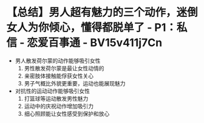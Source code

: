 # 【总结】男人超有魅力的三个动作，迷倒女人为你倾心，懂得都脱单了 - P1：私信 - 恋爱百事通 - BV15v411j7Cn

-   男人散发荷尔蒙的动作能够吸引女性
    1.  男性散发荷尔蒙是最让女性动情的
    2.  亲密肢体接触能俘获女性关心
    3.  男子气概比外貌更重要，运动也能展现魅力
-   对抗性的运动动作能够吸引女性
    1.  打篮球等运动散发男性魅力
    2.  运动中的庆祝动作增加吸引力
    3.  细心照顾能让女性感受到保护和放心